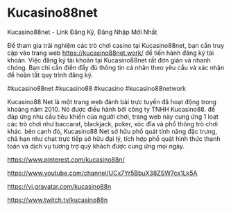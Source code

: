 # Kucasino88net

Kucasino88net - Link Đăng Ký, Đăng Nhập Mới Nhất

Để tham gia trải nghiệm các trò chơi casino tại Kucasino88net, bạn cần truy cập vào trang web https://kucasino88net.work/ để tiến hành đăng ký tài khoản. Việc đăng ký tài khoản tại Kucasino88net rất đơn giản và nhanh chóng. Bạn chỉ cần điền đầy đủ thông tin cá nhân theo yêu cầu và xác nhận để hoàn tất quy trình đăng ký.

#kucasino88net #kucasino88 #kucasino #kucasino88network

Kucasino88 Net là một trang web đánh bài trực tuyến đã hoạt động trong khoảng năm 2010. Nó được điều hành bởi công ty TNHH Kucasino88. để đáp ứng nhu cầu tiêu khiển của người chơi, trang web này cung ứng 1 loạt các trò chơi như baccarat, blackjack, poker, xóc đĩa và phổ thông trò chơi khác. bên cạnh đó, Kucasino88 Net sở hữu phổ quát tính năng đặc trưng, chả hạn như chat trực tiếp sở hữu đại lý, tích hợp phổ quát hình thức thanh toán và dịch vụ tương trợ quý khách được cung ứng mọi ngày.

https://www.pinterest.com/kucasino88n/

https://www.youtube.com/channel/UCx7Yr5BbuX38ZSW7cx1Lk5A

https://vi.gravatar.com/kucasino88n

https://www.twitch.tv/kucasino88n
